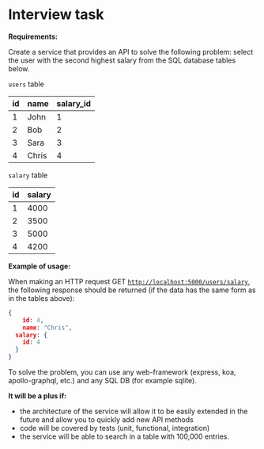 # Interview task

**Requirements:**

Create a service that provides an API to solve the following problem: select the user with the second highest salary from the SQL database tables below.

`users` table

| id | name | salary_id |
| --- | --- | --- |
| 1 | John | 1 |
| 2 | Bob | 2 |
| 3 | Sara | 3 |
| 4 | Chris | 4 |

`salary` table

| id | salary |
| --- | --- |
| 1 | 4000 |
| 2 | 3500 |
| 3 | 5000 |
| 4 | 4200 |

**Example of usage:**

When making an HTTP request GET [`http://localhost:5000/users/salary`](http://localhost:5000/users/salary), the following response should be returned (if the data has the same form as in the tables above):

```json
{
	id: 4,
	name: "Chris",
  salary: {
    id: 4
  }
}
```

To solve the problem, you can use any web-framework (express, koa, apollo-graphql, etc.) and any SQL DB (for example sqlite).

**It will be a plus if:**

- the architecture of the service will allow it to be easily extended in the future and allow you to quickly add new API methods
- code will be covered by tests (unit, functional, integration)
- the service will be able to search in a table with 100,000 entries.

